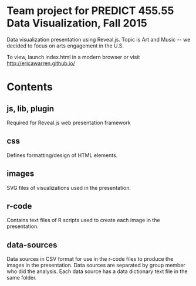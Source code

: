 # Team project for PREDICT 455.55 Data Visualization, Fall 2015
Data visualization presentation using Reveal.js. Topic is Art and Music -- we decided to focus on arts engagement in the U.S. 

To view, launch index.html in a modern browser or visit http://ericawarren.github.io/

# Contents
## js, lib, plugin
Required for Reveal.js web presentation framework

## css
Defines formatting/design of HTML elements.

## images
SVG files of visualizations used in the presentation.

## r-code
Contains text files of R scripts used to create each image in the presentation.

## data-sources
Data sources in CSV format for use in the r-code files to produce the images in the presentation. Data sources are separated by group member who did the analysis. Each data source has a data dictionary text file in the same folder.

